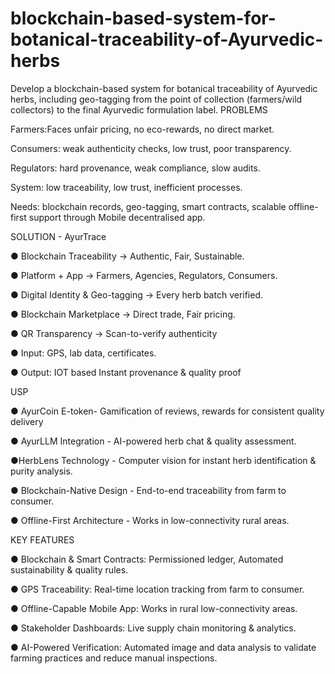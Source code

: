 # blockchain-based-system-for-botanical-traceability-of-Ayurvedic-herbs
Develop a blockchain-based system for botanical traceability of Ayurvedic herbs, including geo-tagging from the point of collection (farmers/wild collectors) to the final Ayurvedic formulation label. 
PROBLEMS

Farmers:Faces unfair pricing, no eco-rewards, no direct market.

Consumers: weak authenticity checks, low trust, poor transparency.

Regulators: hard provenance, weak compliance, slow audits.

System:  low traceability, low trust, inefficient processes.

Needs: blockchain records, geo-tagging, smart contracts, scalable offline-first support through Mobile decentralised app.

 SOLUTION - AyurTrace

● Blockchain Traceability → Authentic, Fair, Sustainable.

● Platform + App → Farmers, Agencies, Regulators, Consumers.

● Digital Identity & Geo-tagging → Every herb batch verified.

● Blockchain Marketplace → Direct trade, Fair pricing.

● QR Transparency → Scan-to-verify authenticity

● Input: GPS, lab data, certificates.

● Output: IOT based Instant provenance & quality proof

USP

● AyurCoin E-token- Gamification of reviews, rewards for consistent quality delivery 

● AyurLLM Integration - AI-powered herb chat & quality assessment.

●HerbLens Technology - Computer vision for instant herb identification & purity analysis.

● Blockchain-Native Design - End-to-end traceability from farm to consumer.

● Offline-First Architecture - Works in low-connectivity rural areas.

KEY FEATURES

● Blockchain & Smart Contracts: Permissioned ledger, Automated sustainability & quality rules.

● GPS Traceability: Real-time location tracking from farm to consumer.

● Offline-Capable Mobile App: Works in rural low-connectivity areas.

● Stakeholder Dashboards: Live supply chain monitoring & analytics.

● AI-Powered Verification: Automated image and data analysis to validate farming practices and reduce manual inspections.



